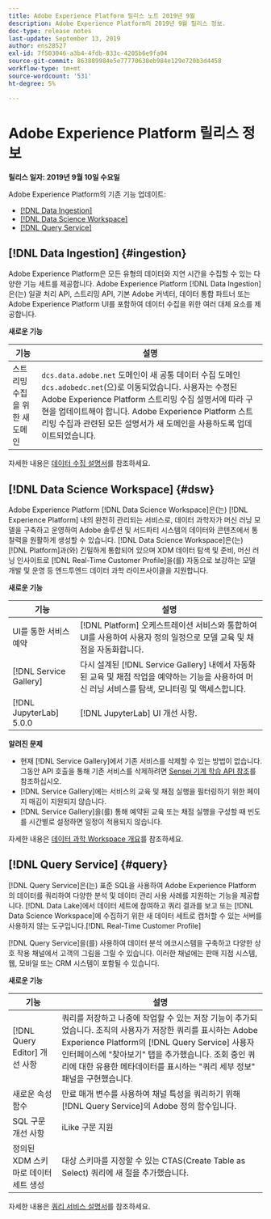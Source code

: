 ```yaml
---
title: Adobe Experience Platform 릴리스 노트 2019년 9월
description: Adobe Experience Platform의 2019년 9월 릴리스 정보.
doc-type: release notes
last-update: September 13, 2019
author: ens28527
exl-id: 7f503046-a3b4-4fdb-833c-4205b6e9fa04
source-git-commit: 863889984e5e77770638eb984e129e720b3d4458
workflow-type: tm+mt
source-wordcount: '531'
ht-degree: 5%

---
```


# Adobe Experience Platform 릴리스 정보

**릴리스 일자: 2019년 9월 10일 수요일**

Adobe Experience Platform의 기존 기능 업데이트:

* [[!DNL Data Ingestion]](#ingestion)
* [[!DNL Data Science Workspace]](#dsw)
* [[!DNL Query Service]](#query)

## [!DNL Data Ingestion] {#ingestion}

Adobe Experience Platform은 모든 유형의 데이터와 지연 시간을 수집할 수 있는 다양한 기능 세트를 제공합니다. Adobe Experience Platform [!DNL Data Ingestion]은(는) 일괄 처리 API, 스트리밍 API, 기본 Adobe 커넥터, 데이터 통합 파트너 또는 Adobe Experience Platform UI를 포함하여 데이터 수집을 위한 여러 대체 요소를 제공합니다.

**새로운 기능**

| 기능 | 설명 |
| ----------- | ---------- |
| 스트리밍 수집을 위한 새 도메인 | `dcs.data.adobe.net` 도메인이 새 공통 데이터 수집 도메인 `dcs.adobedc.net`(으)로 이동되었습니다. 사용자는 수정된 Adobe Experience Platform 스트리밍 수집 설명서에 따라 구현을 업데이트해야 합니다. Adobe Experience Platform 스트리밍 수집과 관련된 모든 설명서가 새 도메인을 사용하도록 업데이트되었습니다. |

자세한 내용은 [데이터 수집 설명서](../../ingestion/home.md)를 참조하세요.

## [!DNL Data Science Workspace] {#dsw}

Adobe Experience Platform [!DNL Data Science Workspace]은(는) [!DNL Experience Platform] 내의 완전히 관리되는 서비스로, 데이터 과학자가 머신 러닝 모델을 구축하고 운영하여 Adobe 솔루션 및 서드파티 시스템의 데이터와 콘텐츠에서 통찰력을 원활하게 생성할 수 있습니다. [!DNL Data Science Workspace]은(는) [!DNL Platform]과(와) 긴밀하게 통합되어 있으며 XDM 데이터 탐색 및 준비, 머신 러닝 인사이트로 [!DNL Real-Time Customer Profile]을(를) 자동으로 보강하는 모델 개발 및 운영 등 엔드투엔드 데이터 과학 라이프사이클을 지원합니다.

**새로운 기능**

| 기능 | 설명 |
| -----------| ---------- |
| UI를 통한 서비스 예약 | [!DNL Platform] 오케스트레이션 서비스와 통합하여 UI를 사용하여 사용자 정의 일정으로 모델 교육 및 채점을 자동화합니다. |
| [!DNL Service Gallery] | 다시 설계된 [!DNL Service Gallery] 내에서 자동화된 교육 및 채점 작업을 예약하는 기능을 사용하여 머신 러닝 서비스를 탐색, 모니터링 및 액세스합니다. |
| [!DNL JupyterLab] 5.0.0 | [!DNL JupyterLab] UI 개선 사항. |

**알려진 문제**

* 현재 [!DNL Service Gallery]에서 기존 서비스를 삭제할 수 있는 방법이 없습니다. 그동안 API 호출을 통해 기존 서비스를 삭제하려면 [Sensei 기계 학습 API 참조](https://developer.adobe.com/experience-platform-apis/references/sensei-machine-learning/)를 참조하십시오.
* [!DNL Service Gallery]에는 서비스의 교육 및 채점 실행을 필터링하기 위한 페이지 매김이 지원되지 않습니다.
* [!DNL Service Gallery]을(를) 통해 예약된 교육 또는 채점 실행을 구성할 때 빈도를 시간별로 설정하면 일정이 적용되지 않습니다.

자세한 내용은 [데이터 과학 Workspace 개요](../../data-science-workspace/home.md)를 참조하세요.

## [!DNL Query Service] {#query}

[!DNL Query Service]은(는) 표준 SQL을 사용하여 Adobe Experience Platform의 데이터를 쿼리하여 다양한 분석 및 데이터 관리 사용 사례를 지원하는 기능을 제공합니다. [!DNL Data Lake]에서 데이터 세트에 참여하고 쿼리 결과를 보고 또는 [!DNL Data Science Workspace]에 수집하기 위한 새 데이터 세트로 캡처할 수 있는 서버를 사용하지 않는 도구입니다.[!DNL Real-Time Customer Profile]

[!DNL Query Service]을(를) 사용하여 데이터 분석 에코시스템을 구축하고 다양한 상호 작용 채널에서 고객의 그림을 그릴 수 있습니다. 이러한 채널에는 판매 지점 시스템, 웹, 모바일 또는 CRM 시스템이 포함될 수 있습니다.

**새로운 기능**

| 기능 | 설명 |
| -----------| ---------- |
| [!DNL Query Editor] 개선 사항 | 쿼리를 저장하고 나중에 작업할 수 있는 저장 기능이 추가되었습니다. 조직의 사용자가 저장한 쿼리를 표시하는 Adobe Experience Platform의 [!DNL Query Service] 사용자 인터페이스에 &quot;찾아보기&quot; 탭을 추가했습니다. 조회 중인 쿼리에 대한 유용한 메타데이터를 표시하는 &quot;쿼리 세부 정보&quot; 패널을 구현했습니다. |
| 새로운 속성 함수 | 만료 매개 변수를 사용하여 채널 특성을 쿼리하기 위해 [!DNL Query Service]의 Adobe 정의 함수입니다. |
| SQL 구문 개선 사항 | iLike 구문 지원 |
| 정의된 XDM 스키마로 데이터 세트 생성 | 대상 스키마를 지정할 수 있는 CTAS(Create Table as Select) 쿼리에 새 절을 추가했습니다. |

자세한 내용은 [쿼리 서비스 설명서](../../query-service/home.md)를 참조하세요.
